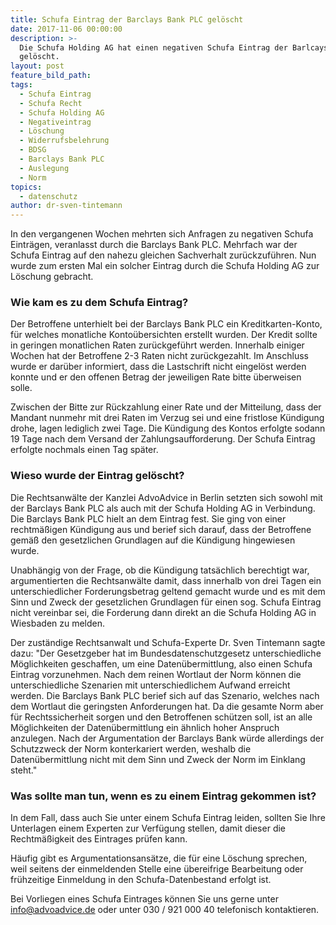 ```yaml
---
title: Schufa Eintrag der Barclays Bank PLC gelöscht
date: 2017-11-06 00:00:00
description: >-
  Die Schufa Holding AG hat einen negativen Schufa Eintrag der Barlcays Bank PLC
  gelöscht.
layout: post
feature_bild_path:
tags:
  - Schufa Eintrag
  - Schufa Recht
  - Schufa Holding AG
  - Negativeintrag
  - Löschung
  - Widerrufsbelehrung
  - BDSG
  - Barclays Bank PLC
  - Auslegung
  - Norm
topics:
  - datenschutz
author: dr-sven-tintemann
---
```



In den vergangenen Wochen mehrten sich Anfragen zu negativen Schufa Einträgen, veranlasst durch die Barclays Bank PLC. Mehrfach war der Schufa Eintrag auf den nahezu gleichen Sachverhalt zurückzuführen. Nun wurde zum ersten Mal ein solcher Eintrag durch die Schufa Holding AG zur Löschung gebracht.

### **Wie kam es zu dem Schufa Eintrag?**

Der Betroffene unterhielt bei der Barclays Bank PLC ein Kreditkarten-Konto, für welches monatliche Kontoübersichten erstellt wurden. Der Kredit sollte in geringen monatlichen Raten zurückgeführt werden. Innerhalb einiger Wochen hat der Betroffene 2-3 Raten nicht zurückgezahlt. Im Anschluss wurde er darüber informiert, dass die Lastschrift nicht eingelöst werden konnte und er den offenen Betrag der jeweiligen Rate bitte überweisen solle.

Zwischen der Bitte zur Rückzahlung einer Rate und der Mitteilung, dass der Mandant nunmehr mit drei Raten im Verzug sei und eine fristlose Kündigung drohe, lagen lediglich zwei Tage. Die Kündigung des Kontos erfolgte sodann 19 Tage nach dem Versand der Zahlungsaufforderung. Der Schufa Eintrag erfolgte nochmals einen Tag später.

### **Wieso wurde der Eintrag gelöscht?**

Die Rechtsanwälte der Kanzlei AdvoAdvice in Berlin setzten sich sowohl mit der Barclays Bank PLC als auch mit der Schufa Holding AG in Verbindung. Die Barclays Bank PLC hielt an dem Eintrag fest. Sie ging von einer rechtmäßigen Kündigung aus und berief sich darauf, dass der Betroffene gemäß den gesetzlichen Grundlagen auf die Kündigung hingewiesen wurde.

Unabhängig von der Frage, ob die Kündigung tatsächlich berechtigt war, argumentierten die Rechtsanwälte damit, dass innerhalb von drei Tagen ein unterschiedlicher Forderungsbetrag geltend gemacht wurde und es mit dem Sinn und Zweck der gesetzlichen Grundlagen für einen sog. Schufa Eintrag nicht vereinbar sei, die Forderung dann direkt an die Schufa Holding AG in Wiesbaden zu melden.

Der zuständige Rechtsanwalt und Schufa-Experte Dr. Sven Tintemann sagte dazu: "Der Gesetzgeber hat im Bundesdatenschutzgesetz unterschiedliche Möglichkeiten geschaffen, um eine Datenübermittlung, also einen Schufa Eintrag vorzunehmen. Nach dem reinen Wortlaut der Norm können die unterschiedliche Szenarien mit unterschiedlichem Aufwand erreicht werden. Die Barclays Bank PLC berief sich auf das Szenario, welches nach dem Wortlaut die geringsten Anforderungen hat. Da die gesamte Norm aber für Rechtssicherheit sorgen und den Betroffenen schützen soll, ist an alle Möglichkeiten der Datenübermittlung ein ähnlich hoher Anspruch anzulegen. Nach der Argumentation der Barclays Bank würde allerdings der Schutzzweck der Norm konterkariert werden, weshalb die Datenübermittlung nicht mit dem Sinn und Zweck der Norm im Einklang steht."

### **Was sollte man tun, wenn es zu einem Eintrag gekommen ist?**

In dem Fall, dass auch Sie unter einem Schufa Eintrag leiden, sollten Sie Ihre Unterlagen einem Experten zur Verfügung stellen, damit dieser die Rechtmäßigkeit des Eintrages prüfen kann.

Häufig gibt es Argumentationsansätze, die für eine Löschung sprechen, weil seitens der einmeldenden Stelle eine übereifrige Bearbeitung oder frühzeitige Einmeldung in den Schufa-Datenbestand erfolgt ist.

Bei Vorliegen eines Schufa Eintrages können Sie uns gerne unter info@advoadvice.de oder unter 030 / 921 000 40 telefonisch kontaktieren.